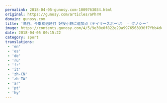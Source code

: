 ```yaml
---
permalink: 2018-04-05-gunosy.com-1009763034.html
original: https://gunosy.com/articles/aPhrM
domain: gunosy.com
title: '鳥谷、今季初適時打 好投小野に追加点（デイリースポーツ） - グノシー'
image: https://contents.gunosy.com/4/5/9e30e0f822e29a9976563930f7fbb4dc_content.jpg
date: 2018-04-05 00:15:22
category: sport
translations: 
 - 'en'
 - 'es'
 - 'de'
 - 'ru'
 - 'fr'
 - 'it'
 - 'zh-CN'
 - 'zh-TW'
 - 'ar'
 - 'pt'
 - 'hy'
---
```


